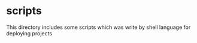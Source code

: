 # scripts
This directory includes some scripts which was write by shell language for deploying projects